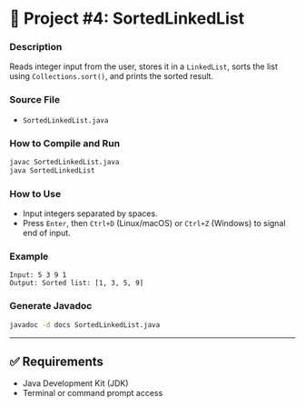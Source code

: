 # 📄 Project #4: SortedLinkedList

### Description
Reads integer input from the user, stores it in a `LinkedList`, sorts the list using `Collections.sort()`, and prints the sorted result.

### Source File
- `SortedLinkedList.java`

### How to Compile and Run
```bash
javac SortedLinkedList.java
java SortedLinkedList
```

### How to Use
- Input integers separated by spaces.
- Press `Enter`, then `Ctrl+D` (Linux/macOS) or `Ctrl+Z` (Windows) to signal end of input.

### Example
```
Input: 5 3 9 1
Output: Sorted list: [1, 3, 5, 9]
```

### Generate Javadoc
```bash
javadoc -d docs SortedLinkedList.java
```

---

## ✅ Requirements

- Java Development Kit (JDK)
- Terminal or command prompt access